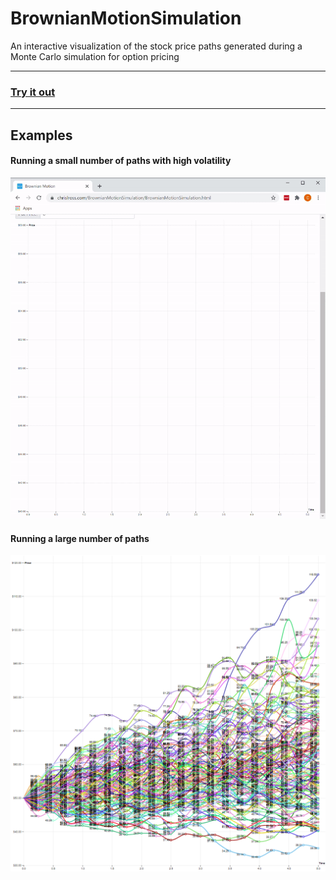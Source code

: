 # BrownianMotionSimulation

An interactive visualization of the stock price paths generated during a Monte Carlo simulation for option pricing

---

### [Try it out](https://www.chrislross.com/BrownianMotionSimulation/BrownianMotionSimulation.html)

---

## Examples

#### Running a small number of paths with high volatility
<img src="./docs/BrownianMotion.gif" alt="drawing" width="600"/>

#### Running a large number of paths
<img src="./docs/BrownianMotion.png" alt="drawing" width="600"/>
